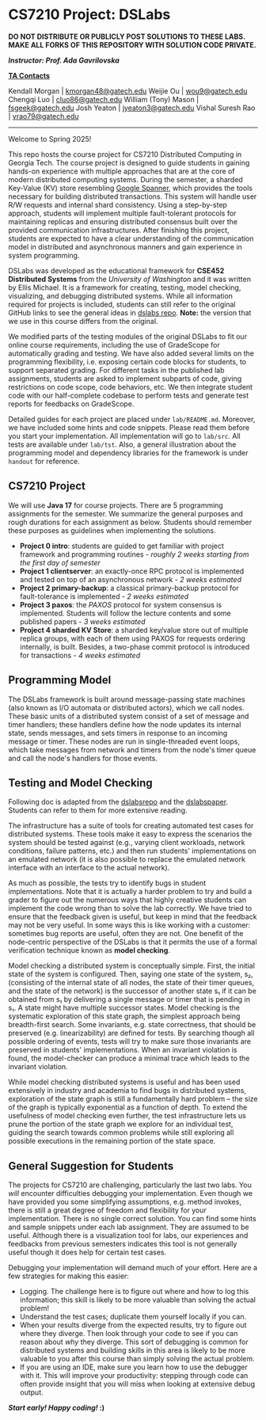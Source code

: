 # CS7210 Project: DSLabs

**DO NOT DISTRIBUTE OR PUBLICLY POST SOLUTIONS TO THESE LABS. MAKE ALL FORKS OF
THIS REPOSITORY WITH SOLUTION CODE PRIVATE.**

***Instructor: Prof. Ada Gavrilovska***

**<ins>TA Contacts</ins>**

Kendall Morgan | kmorgan48@gatech.edu
Weijie Ou | wou9@gatech.edu
Chengqi Luo | cluo86@gatech.edu
William (Tony) Mason | fsgeek@gatech.edu
Josh Yeaton | jyeaton3@gatech.edu
Vishal Suresh Rao | vrao79@gatech.edu


***

Welcome to Spring 2025!

This repo hosts the course project for CS7210 Distributed Computing in Georgia
Tech. The course project is designed to guide students in gaining hands-on
experience with multiple approaches that are at the core of modern
distributed computing systems. During the semester, a sharded Key-Value (KV) store
resembling [Google Spanner](https://dl.acm.org/doi/pdf/10.1145/2491245),
which provides the tools necessary for building distributed transactions.
This system will handle user R/W requests and internal shard consistency.
Using a step-by-step approach, students will implement multiple fault-tolerant
protocols for maintaining replicas and ensuring distributed consensus built over
the provided communication infrastructures. After finishing this project,
students are expected to have a clear understanding of the communication model
in distributed and asynchronous manners and gain experience in system
programming.

DSLabs was developed as the educational framework for  **CSE452 Distributed
Systems** from the *University of Washington* and it was written by Ellis
Michael. It is a framework for creating, testing, model checking, visualizing, and debugging
distributed systems. While all information required for projects
is included, students can still refer to the original GitHub links to see the
general ideas in [dslabs repo](https://github.com/emichael/dslabs). **Note:**
the version that we use in this course differs from the original.

We modified parts of the testing modules of the original DSLabs to fit
our online course requirements, including the use of GradeScope for
automatically grading and testing. We have also added several limits on the
programming flexibility, i.e. exposing certain code blocks for students, to
support separated grading. For different tasks in the published lab assignments,
students are asked to implement subparts of code, giving restrictions on code
scope, code behaviors, etc. We then integrate student code with our
half-complete codebase to perform tests and generate test
reports for feedbacks on GradeScope.

Detailed guides for each project are placed under ``lab/README.md``. Moreover,
we have included some hints and code snippets. Please read them before you start
your implementation. All implementation will go to ``lab/src``. All tests are
available under ``lab/tst``. Also, a general illustration about the programming
model and dependency libraries for the framework is under ``handout`` for reference.

## CS7210 Project

We will use **Java 17** for course projects. There are 5 programming assignments for the semester. We summarize the general purposes and rough durations for each assignment as below. Students should remember these purposes as guidelines when implementing the solutions.

- **Project 0 intro**: students are guided to get familiar with project framework and programming routines - *roughly 2 weeks starting from the first day of semester*
- **Project 1 clientserver**: an exactly-once RPC protocol is implemented and tested on top of an asynchronous network - *2 weeks estimated*
- **Project 2 primary-backup**: a classical primary-backup protocol for fault-tolerance is implemented - *2 weeks estimated*
- **Project 3 paxos**: the *PAXOS* protocol for system consensus is implemented. Students will follow the lecture contents and some published papers - *3 weeks estimated*
- **Project 4 sharded KV Store**: a sharded key/value store out of multiple replica groups, with each of them using PAXOS for requests ordering internally, is built. Besides, a two-phase commit protocol is introduced for transactions - *4 weeks estimated*

## Programming Model

The DSLabs framework is built around message-passing state machines (also known as I/O automata or distributed actors), which we call nodes. These basic units of a distributed system consist of a set of message and timer handlers; these handlers define how the node updates its internal state, sends messages, and sets timers in response to an incoming message or timer. These nodes are run in single-threaded event loops, which take messages from network and timers from the node's timer queue and call the node's handlers for those events.

## Testing and Model Checking

Following doc is adapted from the [dslabsrepo](https://github.com/emichael/dslabs) and the [dslabspaper](https://ellismichael.com/papers/dslabs-eurosys19.pdf). Students can refer to them for more extensive reading.

The infrastructure has a suite of tools for creating automated test cases for
distributed systems. These tools make it easy to express the scenarios the
system should be tested against (e.g., varying client workloads, network
conditions, failure patterns, etc.) and then run students' implementations on an
emulated network (it is also possible to replace the emulated network interface
with an interface to the actual network).

As much as possible, the tests try to identify bugs in student implementations.
Note that it is actually a harder problem to try and build a grader to figure
out the numerous ways that highly creative students can implement the code wrong
than to solve the lab correctly.  We have tried to ensure that the feedback
given is useful, but keep in mind that the feedback may not be very useful.  In
some ways this is like working with a customer: sometimes bug reports are
useful, often they are not.  One benefit of the node-centric perspective of the
DSLabs is that it permits the use of a formal verification technique known as
**model checking**.

Model checking a distributed system is conceptually simple. First, the initial
state of the system is configured. Then, saying one state of the system, s₂,
(consisting of the internal state of all nodes, the state of their timer queues,
and the state of the network) is the successor of another state s₁ if it can be
obtained from s₁ by delivering a single message or timer that is pending in s₁.
A state might have multiple successor states. Model checking is the systematic
exploration of this state graph, the simplest approach being breadth-first
search. Some invariants, e.g. state correctness, that should be preserved (e.g.
linearizability) are defined for tests. By searching though all possible
ordering of events, tests will try to make sure those invariants are preserved
in students' implementations. When an invariant violation is found, the
model-checker can produce a minimal trace which leads to the invariant
violation.

While model checking distributed systems is useful and has been used extensively in industry and academia to find bugs in distributed systems, exploration of the state graph is still a fundamentally hard problem – the size of the graph is typically exponential as a function of depth. To extend the usefulness of model checking even further, the test infrastructure lets us prune the portion of the state graph we explore for an individual test, guiding the search towards common problems while still exploring all possible executions in the remaining portion of the state space.

## General Suggestion for Students

The projects for CS7210 are challenging, particularly the last two labs. You
_will_ encounter difficulties debugging your implementation. Even though we have
provided you some simplifying assumptions, e.g. method invokes, there is still a
great degree of freedom and flexibility for your implementation.
There is no single correct solution. You can find some hints and sample snippets under
each lab assignment. They are assumed to be useful. Although there is a
visualization tool for labs, our experiences and feedbacks from previous
semesters indicates this tool is not generally useful though it does help for
certain test cases.

Debugging your implementation will demand much of your effort. Here are a few
strategies for making this easier:

- Logging.  The challenge here is to figure out where and how to log this
  information; this skill is likely to be more valuable than solving the actual
  problem!
- Understand the test cases; duplicate them yourself locally if you can.
- When your results diverge from the expected results, try to figure out where
  they diverge.  Then look through your code to see if you can reason about
  _why_ they diverge.  This sort of debugging is common for distributed systems
  and building skills in this area is likely to be more valuable to you after
  this course than simply solving the actual problem.
- If you are using an IDE, make sure you learn how to use the debugger with it.
  This will improve your productivity: stepping through code can often provide
  insight that you will miss when looking at extensive debug output.

***Start early! Happy coding!* :)**

